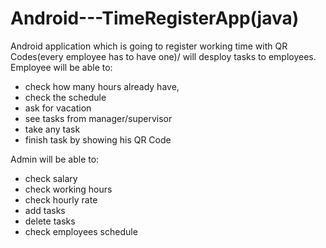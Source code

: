 # Android---TimeRegisterApp(java)

Android application which is going to register working time with QR Codes(every employee has to have one)/ will desploy tasks to employees. 
Employee will be able to:
- check how many hours already have,
- check the schedule
- ask for vacation
- see tasks from manager/supervisor
- take any task
- finish task by showing his QR Code

Admin will be able to:
- check salary
- check working hours
- check hourly rate 
- add tasks
- delete tasks
- check employees schedule 
